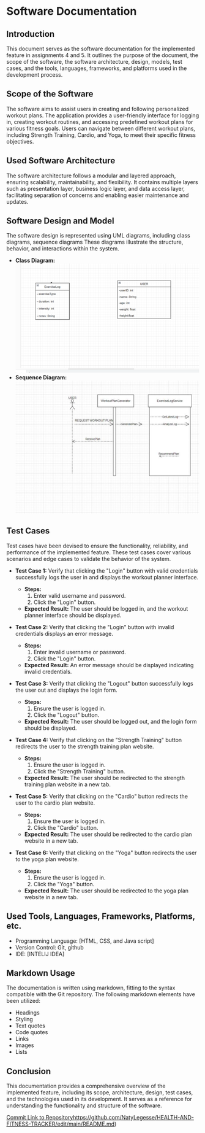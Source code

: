 # Software Documentation

## Introduction

This document serves as the software documentation for the implemented feature in assignments 4 and 5. It outlines the purpose of the document, the scope of the software, the software architecture, design, models, test cases, and the tools, languages, frameworks, and platforms used in the development process.

## Scope of the Software

The software aims to assist users in creating and following 
personalized workout plans. The application provides a user-friendly interface for logging 
in, creating workout routines, and accessing predefined workout plans for various fitness 
goals. Users can navigate between different workout plans, including Strength Training, 
Cardio, and Yoga, to meet their specific fitness objectives.

## Used Software Architecture

The software architecture follows a modular and layered approach, ensuring scalability, maintainability, and flexibility. It contains multiple layers such as presentation layer, business logic layer, and data access layer, facilitating separation of concerns and enabling easier maintenance and updates.

## Software Design and Model

The software design is represented using UML diagrams, including class diagrams, sequence diagrams These diagrams illustrate the structure, behavior, and interactions within the system.

- **Class Diagram:** ![Class Diagram](https://github.com/NatyLegesse/HEALTH-AND-FITNESS-TRACKER/blob/main/Screenshot%202024-02-10%20204440.png)
- **Sequence Diagram:** ![Sequence Diagram](https://github.com/NatyLegesse/HEALTH-AND-FITNESS-TRACKER/blob/main/Screenshot%202024-02-10%20204539.png)


## Test Cases

Test cases have been devised to ensure the functionality, reliability, and performance of the implemented feature. These test cases cover various scenarios and edge cases to validate the behavior of the system.

- **Test Case 1:** Verify that clicking the "Login" button with valid credentials successfully logs the user in and displays the workout planner interface.
  - **Steps:**
    1. Enter valid username and password.
    2. Click the "Login" button.
  - **Expected Result:** The user should be logged in, and the workout planner interface should be displayed.

- **Test Case 2:** Verify that clicking the "Login" button with invalid credentials displays an error message.
  - **Steps:**
    1. Enter invalid username or password.
    2. Click the "Login" button.
  - **Expected Result:** An error message should be displayed indicating invalid credentials.

- **Test Case 3:** Verify that clicking the "Logout" button successfully logs the user out and displays the login form.
  - **Steps:**
    1. Ensure the user is logged in.
    2. Click the "Logout" button.
  - **Expected Result:** The user should be logged out, and the login form should be displayed.

- **Test Case 4:** Verify that clicking on the "Strength Training" button redirects the user to the strength training plan website.
  - **Steps:**
    1. Ensure the user is logged in.
    2. Click the "Strength Training" button.
  - **Expected Result:** The user should be redirected to the strength training plan website in a new tab.

- **Test Case 5:** Verify that clicking on the "Cardio" button redirects the user to the cardio plan website.
  - **Steps:**
    1. Ensure the user is logged in.
    2. Click the "Cardio" button.
  - **Expected Result:** The user should be redirected to the cardio plan website in a new tab.

- **Test Case 6:** Verify that clicking on the "Yoga" button redirects the user to the yoga plan website.
  - **Steps:**
    1. Ensure the user is logged in.
    2. Click the "Yoga" button.
  - **Expected Result:** The user should be redirected to the yoga plan website in a new tab.

## Used Tools, Languages, Frameworks, Platforms, etc.

- Programming Language: [HTML, CSS, and Java script]
- Version Control: Git, github
- IDE: [INTELIJ IDEA]

## Markdown Usage

The documentation is written using markdown, fitting to the syntax compatible with the Git repository. The following markdown elements have been utilized:

- Headings
- Styling
- Text quotes
- Code quotes
- Links
- Images
- Lists
## Conclusion

This documentation provides a comprehensive overview of the implemented feature, including its scope, architecture, design, test cases, and the technologies used in its development. It serves as a reference for understanding the functionality and structure of the software.


[Commit Link to Repository](https://github.com/NatyLegesse/HEALTH-AND-FITNESS-TRACKER/edit/main/README.md)https://github.com/NatyLegesse/HEALTH-AND-FITNESS-TRACKER/edit/main/README.md)
